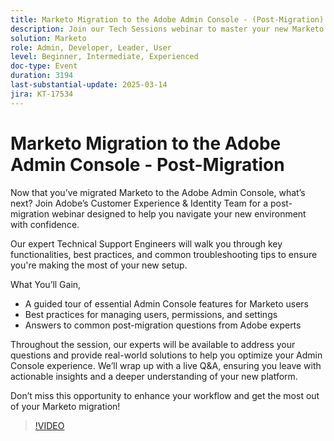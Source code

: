 ```yaml
---
title: Marketo Migration to the Adobe Admin Console - (Post-Migration)
description: Join our Tech Sessions webinar to master your new Marketo setup in the Adobe Admin Console! Learn key functionalities, best practices, and troubleshooting tips from Adobe's Customer Experience & Identity Team. Gain insights on managing users, permissions, and settings, and get answers to common post-migration questions. Don't miss the live Q&A for real-world solutions and actionable insights to optimize your workflow!
solution: Marketo
role: Admin, Developer, Leader, User
level: Beginner, Intermediate, Experienced
doc-type: Event
duration: 3194
last-substantial-update: 2025-03-14
jira: KT-17534
---
```


# Marketo Migration to the Adobe Admin Console - Post-Migration


Now that you’ve migrated Marketo to the Adobe Admin Console, what’s next? Join Adobe’s Customer Experience & Identity Team for a post-migration webinar designed to help you navigate your new environment with confidence.

Our expert Technical Support Engineers will walk you through key functionalities, best practices, and common troubleshooting tips to ensure you're making the most of your new setup.

What You’ll Gain,

* A guided tour of essential Admin Console features for Marketo users
*  Best practices for managing users, permissions, and settings
* Answers to common post-migration questions from Adobe experts

Throughout the session, our experts will be available to address your questions and provide real-world solutions to help you optimize your Admin Console experience. We’ll wrap up with a live Q&A, ensuring you leave with actionable insights and a deeper understanding of your new platform.

Don’t miss this opportunity to enhance your workflow and get the most out of your Marketo migration!

>[!VIDEO](https://video.tv.adobe.com/v/3451635/?learn=on&enablevpops)
